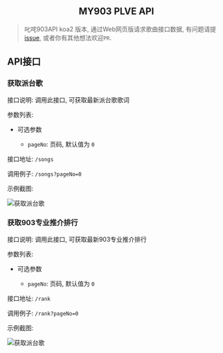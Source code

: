 <h2 align="center" id="my903api">MY903 PLVE API</h2>

> 叱咤903API koa2 版本, 通过Web网页版请求歌曲接口数据, 有问题请提 [issue](https://github.com/trebleC/my903-plve-api/issues), 或者你有其他想法欢迎`PR`.

<!-- ## API结构图

 -->

## API接口

### 获取派台歌

接口说明: 调用此接口, 可获取最新派台歌歌词

参数列表:

- 可选参数

	- `pageNo`: 页码, 默认值为 `0`

接口地址: `/songs`

调用例子: `/songs?pageNo=0`

示例截图:

![获取派台歌](https://github.com/trebleC/my903-plve-api/main/screenshot/songs.png)

### 获取903专业推介排行

接口说明: 调用此接口, 可获取最新903专业推介排行

参数列表:

- 可选参数

	- `pageNo`: 页码, 默认值为 `0`

接口地址: `/rank`

调用例子: `/rank?pageNo=0`

示例截图:

![获取派台歌](https://github.com/trebleC/my903-plve-api/main/screenshot/rank.png)
